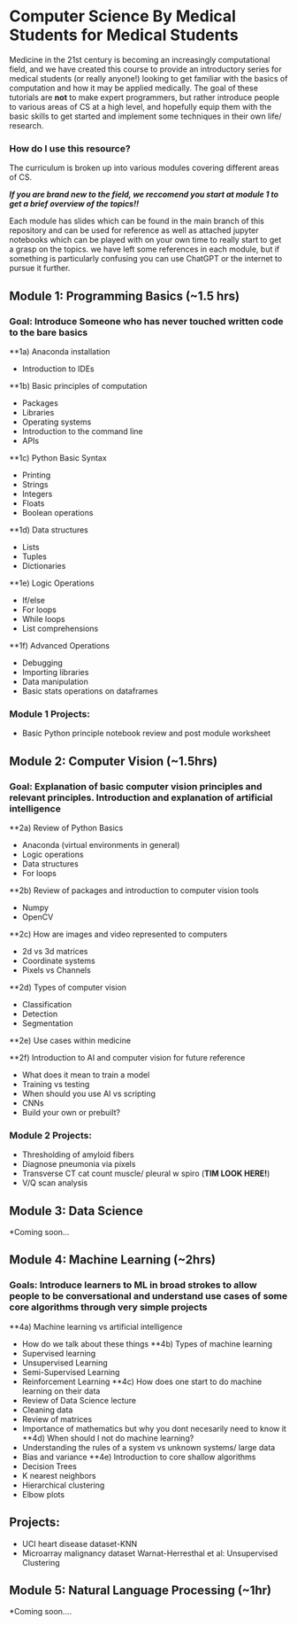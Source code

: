 # Computer Science By Medical Students for Medical Students

Medicine in the 21st century is becoming an increasingly computational field, and we have created this course to provide an introductory series for medical students (or really anyone!) looking to get familiar with the basics of computation and how it may be applied medically. The goal of these tutorials are **not** to make expert programmers, but rather introduce people to various areas of CS at a high level, and hopefully equip them with the basic skills to get started and implement some techniques in their own life/ research. 

### How do I use this resource?

The curriculum is broken up into various modules covering different areas of CS. 

***If you are brand new to the field, we reccomend you start at module 1 to get a brief overview of the topics!!***

Each module has slides which can be found in the main branch of this repository and can be used for reference as well as attached jupyter notebooks which can be played with on your own time to really start to get a grasp on the topics. we have left some references in each module, but if something is particularly confusing you can use ChatGPT or the internet to pursue it further.


## Module 1: Programming Basics (~1.5 hrs)

### Goal: Introduce Someone who has never touched written code to the bare basics

**1a) Anaconda installation
  * Introduction to IDEs

**1b) Basic principles of computation
  * Packages
  * Libraries 
  * Operating systems
  * Introduction to the command line
  * APIs
  
**1c) Python Basic Syntax
  * Printing
  * Strings
  * Integers
  * Floats
  * Boolean operations
  
**1d) Data structures
  * Lists 
  * Tuples
  * Dictionaries
  
**1e) Logic Operations
  * If/else
  * For loops
  * While loops
  * List comprehensions
  
**1f)  Advanced Operations
  * Debugging
  * Importing libraries
  * Data manipulation
  * Basic stats operations on dataframes
  
### Module 1 Projects:
  * Basic Python principle notebook review and post module worksheet

## Module 2: Computer Vision (~1.5hrs)
### Goal: Explanation of basic computer vision principles and relevant principles. Introduction and explanation of artificial intelligence

**2a) Review of Python Basics
  * Anaconda (virtual environments in general)
  * Logic operations
  * Data structures
  * For loops
  
**2b) Review of packages and introduction to computer vision tools
  * Numpy
  * OpenCV

**2c) How are images and video represented to computers
  * 2d vs 3d matrices
  * Coordinate systems
  * Pixels vs Channels
  
**2d) Types of computer vision
  * Classification
  * Detection 
  * Segmentation 
  
**2e) Use cases within medicine

**2f)  Introduction to AI and computer vision for future reference
  * What does it mean to train a model
  * Training vs testing
  * When should you use AI vs scripting
  * CNNs
  * Build your own or prebuilt?
### Module 2 Projects:
  * Thresholding of amyloid fibers 
  * Diagnose pneumonia via pixels
  * Transverse CT cat count muscle/ pleural w spiro (**TIM LOOK HERE!**)
  * V/Q scan analysis



## Module 3: Data Science
*Coming soon...

## Module 4: Machine Learning (~2hrs)
### Goals: Introduce learners to ML in broad strokes to allow people to be conversational and understand use cases of some core algorithms through very simple projects
**4a)  Machine learning vs artificial intelligence
  * How do we talk about these things
**4b)  Types of machine learning
  * Supervised learning
  * Unsupervised Learning
  * Semi-Supervised Learning
  * Reinforcement Learning
**4c) How does one start to do machine learning on their data 
  * Review of Data Science lecture
  * Cleaning data
  * Review of matrices 
  * Importance of mathematics but why you dont necesarily need to know it
**4d)  When should I not do machine learning?
  * Understanding the rules of a system vs unknown systems/ large data
  * Bias and variance 
**4e) Introduction to core shallow algorithms  
  * Decision Trees
  * K nearest neighbors 
  * Hierarchical clustering 
  * Elbow plots
## Projects:
  * UCI heart disease dataset-KNN
  * Microarray malignancy dataset Warnat-Herresthal et al: Unsupervised Clustering

## Module 5: Natural Language Processing (~1hr)
*Coming soon....


